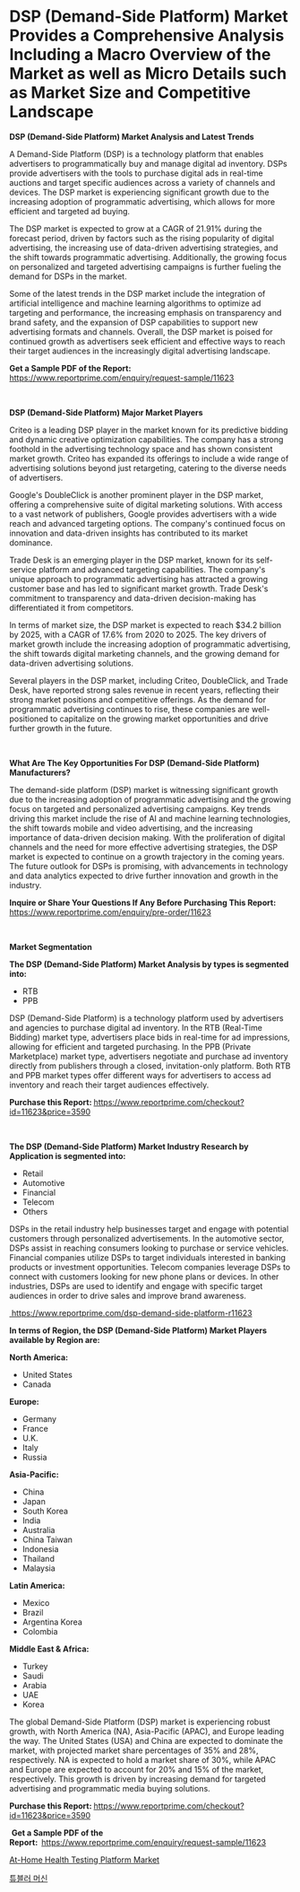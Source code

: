 <p><h1>DSP (Demand-Side Platform) Market Provides a Comprehensive Analysis Including a Macro Overview of the Market as well as Micro Details such as Market Size and Competitive Landscape</h1></p><p><strong>DSP (Demand-Side Platform) Market Analysis and Latest Trends</strong></p>
<p><p>A Demand-Side Platform (DSP) is a technology platform that enables advertisers to programmatically buy and manage digital ad inventory. DSPs provide advertisers with the tools to purchase digital ads in real-time auctions and target specific audiences across a variety of channels and devices. The DSP market is experiencing significant growth due to the increasing adoption of programmatic advertising, which allows for more efficient and targeted ad buying.</p><p>The DSP market is expected to grow at a CAGR of 21.91% during the forecast period, driven by factors such as the rising popularity of digital advertising, the increasing use of data-driven advertising strategies, and the shift towards programmatic advertising. Additionally, the growing focus on personalized and targeted advertising campaigns is further fueling the demand for DSPs in the market.</p><p>Some of the latest trends in the DSP market include the integration of artificial intelligence and machine learning algorithms to optimize ad targeting and performance, the increasing emphasis on transparency and brand safety, and the expansion of DSP capabilities to support new advertising formats and channels. Overall, the DSP market is poised for continued growth as advertisers seek efficient and effective ways to reach their target audiences in the increasingly digital advertising landscape.</p></p>
<p><strong>Get a Sample PDF of the Report:&nbsp;</strong> <a href="https://www.reportprime.com/enquiry/request-sample/11623">https://www.reportprime.com/enquiry/request-sample/11623</a></p>
<p>&nbsp;</p>
<p><strong>DSP (Demand-Side Platform) Major Market Players</strong></p>
<p><p>Criteo is a leading DSP player in the market known for its predictive bidding and dynamic creative optimization capabilities. The company has a strong foothold in the advertising technology space and has shown consistent market growth. Criteo has expanded its offerings to include a wide range of advertising solutions beyond just retargeting, catering to the diverse needs of advertisers.</p><p>Google's DoubleClick is another prominent player in the DSP market, offering a comprehensive suite of digital marketing solutions. With access to a vast network of publishers, Google provides advertisers with a wide reach and advanced targeting options. The company's continued focus on innovation and data-driven insights has contributed to its market dominance.</p><p>Trade Desk is an emerging player in the DSP market, known for its self-service platform and advanced targeting capabilities. The company's unique approach to programmatic advertising has attracted a growing customer base and has led to significant market growth. Trade Desk's commitment to transparency and data-driven decision-making has differentiated it from competitors.</p><p>In terms of market size, the DSP market is expected to reach $34.2 billion by 2025, with a CAGR of 17.6% from 2020 to 2025. The key drivers of market growth include the increasing adoption of programmatic advertising, the shift towards digital marketing channels, and the growing demand for data-driven advertising solutions.</p><p>Several players in the DSP market, including Criteo, DoubleClick, and Trade Desk, have reported strong sales revenue in recent years, reflecting their strong market positions and competitive offerings. As the demand for programmatic advertising continues to rise, these companies are well-positioned to capitalize on the growing market opportunities and drive further growth in the future.</p></p>
<p>&nbsp;</p>
<p><strong>What Are The Key Opportunities For DSP (Demand-Side Platform) Manufacturers?</strong></p>
<p><p>The demand-side platform (DSP) market is witnessing significant growth due to the increasing adoption of programmatic advertising and the growing focus on targeted and personalized advertising campaigns. Key trends driving this market include the rise of AI and machine learning technologies, the shift towards mobile and video advertising, and the increasing importance of data-driven decision making. With the proliferation of digital channels and the need for more effective advertising strategies, the DSP market is expected to continue on a growth trajectory in the coming years. The future outlook for DSPs is promising, with advancements in technology and data analytics expected to drive further innovation and growth in the industry.</p></p>
<p><strong>Inquire or Share Your Questions If Any Before Purchasing This Report:</strong> <a href="https://www.reportprime.com/enquiry/pre-order/11623">https://www.reportprime.com/enquiry/pre-order/11623</a></p>
<p>&nbsp;</p>
<p><strong>Market Segmentation</strong></p>
<p><strong>The DSP (Demand-Side Platform) Market Analysis by types is segmented into:</strong></p>
<p><ul><li>RTB</li><li>PPB</li></ul></p>
<p><p>DSP (Demand-Side Platform) is a technology platform used by advertisers and agencies to purchase digital ad inventory. In the RTB (Real-Time Bidding) market type, advertisers place bids in real-time for ad impressions, allowing for efficient and targeted purchasing. In the PPB (Private Marketplace) market type, advertisers negotiate and purchase ad inventory directly from publishers through a closed, invitation-only platform. Both RTB and PPB market types offer different ways for advertisers to access ad inventory and reach their target audiences effectively.</p></p>
<p><strong>Purchase this Report:&nbsp;</strong><a href="https://www.reportprime.com/checkout?id=11623&price=3590">https://www.reportprime.com/checkout?id=11623&price=3590</a></p>
<p>&nbsp;</p>
<p><strong>The DSP (Demand-Side Platform) Market Industry Research by Application is segmented into:</strong></p>
<p><ul><li>Retail</li><li>Automotive</li><li>Financial</li><li>Telecom</li><li>Others</li></ul></p>
<p><p>DSPs in the retail industry help businesses target and engage with potential customers through personalized advertisements. In the automotive sector, DSPs assist in reaching consumers looking to purchase or service vehicles. Financial companies utilize DSPs to target individuals interested in banking products or investment opportunities. Telecom companies leverage DSPs to connect with customers looking for new phone plans or devices. In other industries, DSPs are used to identify and engage with specific target audiences in order to drive sales and improve brand awareness.</p></p>
<p><a href="https://www.reportprime.com/dsp-demand-side-platform-r11623">&nbsp;https://www.reportprime.com/dsp-demand-side-platform-r11623</a></p>
<p><strong>In terms of Region, the DSP (Demand-Side Platform) Market Players available by Region are:</strong></p>
<p>
    <p> <strong> North America: </strong>
        <ul>
            <li>United States</li>
            <li>Canada</li>
        </ul>
        </p> 
    <p> <strong> Europe: </strong>
        <ul>
            <li>Germany</li>
            <li>France</li>
            <li>U.K.</li>
            <li>Italy</li>
            <li>Russia</li>
        </ul>
        </p> 
    <p> <strong> Asia-Pacific: </strong>
        <ul>
            <li>China</li>
            <li>Japan</li>
            <li>South Korea</li>
            <li>India</li>
            <li>Australia</li>
            <li>China Taiwan</li>
            <li>Indonesia</li>
            <li>Thailand</li>
            <li>Malaysia</li>
        </ul>
        </p> 
    <p> <strong> Latin America: </strong>
        <ul>
            <li>Mexico</li>
            <li>Brazil</li>
            <li>Argentina Korea</li>
            <li>Colombia</li>
        </ul>
        </p> 
    <p> <strong> Middle East & Africa: </strong>
        <ul>
            <li>Turkey</li>
            <li>Saudi</li>
            <li>Arabia</li>
            <li>UAE</li>
            <li>Korea</li>
        </ul>
    </p>
    </p>
<p><p>The global Demand-Side Platform (DSP) market is experiencing robust growth, with North America (NA), Asia-Pacific (APAC), and Europe leading the way. The United States (USA) and China are expected to dominate the market, with projected market share percentages of 35% and 28%, respectively. NA is expected to hold a market share of 30%, while APAC and Europe are expected to account for 20% and 15% of the market, respectively. This growth is driven by increasing demand for targeted advertising and programmatic media buying solutions.</p></p>
<p><strong>Purchase this Report: </strong><a href="https://www.reportprime.com/checkout?id=11623&price=3590">https://www.reportprime.com/checkout?id=11623&price=3590</a></p>
<p>&nbsp;<strong>Get a Sample PDF of the Report:&nbsp;&nbsp;</strong><a href="https://www.reportprime.com/enquiry/request-sample/11623">https://www.reportprime.com/enquiry/request-sample/11623</a></p>
<p><strong></strong></p>
<p><p><a href="https://github.com/WillieWoodard/Market-Research-Report-List-4/blob/main/at-home-health-testing-platform-market.md">At-Home Health Testing Platform Market</a></p><p><a href="https://github.com/plelbej847484502/Market-Research-Report-List-1/blob/main/634747424455.md">튜블러 머신</a></p></p>